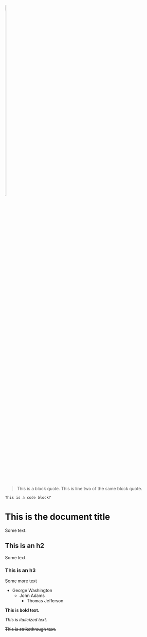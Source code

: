 
<!-- 
    Use img HTML tag instead of markdown. Markdown isn't flexible enough - need to be able to resize images quickly.
    Not sure why the transform is leaving original size bounding box, but can probably fix with CSS. 
-->
<!-- <style>
    body {
    }
    .center {
        display: block;
        margin-left: auto;
        margin-right: auto;
    }
    .container-lg {
        max-width: 1400px;
        margin: 0 auto;
    }
    .my-5 {
        margin-top: 4rem !important;
        margin-bottom: 4rem !important;
    }
</style> -->

<!-- The wrapper span is needed to allow the image to be resized... who knows why. -->
<span style="display: inline-block;">
    <img src="https://img.freepik.com/premium-vector/vector-illustration-hand-drawn-realistic-sketch-pangolin-isolated-white-background_231873-577.jpg" class="center" style="width: 40%">
</span>

> This is a block quote.
> This is line two of the same block quote.

```
This is a code block?
```

# This is the document title

Some text.

## This is an h2

Some text.

### This is an h3

Some more text

* George Washington
    * John Adams
        * Thomas Jefferson

**This is bold text.**

_This is italicized text._

~~This is strikethrough text.~~